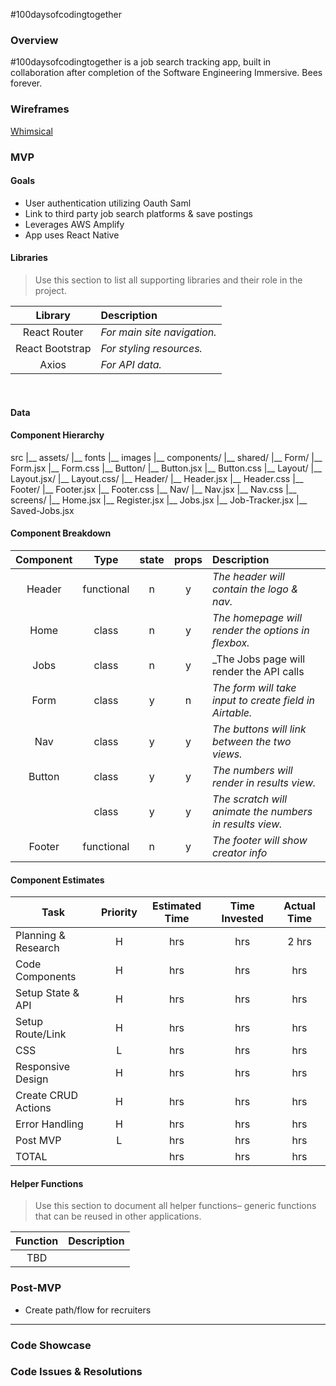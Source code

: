 #100daysofcodingtogether

### Overview 
#100daysofcodingtogether is a job search tracking app, built in collaboration after completion of the Software Engineering Immersive. Bees forever. 

### Wireframes
[Whimsical](https://whimsical.com/8f5LCvH8VBg4nkUMM9ruvw@2Ux7TurymLbAVwquNxQS)

### MVP

#### Goals

- User authentication utilizing Oauth Saml
- Link to third party job search platforms & save postings 
- Leverages AWS Amplify
- App uses React Native

#### Libraries

> Use this section to list all supporting libraries and their role in the project.

|     Library     | Description                 |
| :-------------: | :-------------------------- |
|  React Router   | _For main site navigation._ |
| React Bootstrap | _For styling resources._    |
|      Axios      | _For API data._             |

<br>

#### Data



#### Component Hierarchy

src
|__ assets/
      |__ fonts
      |__ images
|__ components/
     |__ shared/
          |__ Form/
                |__ Form.jsx
                |__ Form.css
          |__ Button/
                |__ Button.jsx
                |__ Button.css
          |__ Layout/
                |__ Layout.jsx/
                |__ Layout.css/
                    |__ Header/
                          |__ Header.jsx
                          |__ Header.css
                    |__ Footer/
                          |__ Footer.jsx
                          |__ Footer.css
                    |__ Nav/
                          |__ Nav.jsx
                          |__ Nav.css
|__ screens/
      |__ Home.jsx
      |__ Register.jsx
      |__ Jobs.jsx
      |__ Job-Tracker.jsx
      |__ Saved-Jobs.jsx




#### Component Breakdown

| Component |    Type    | state | props | Description                                               |
| :-------: | :--------: | :---: | :---: | :-------------------------------------------------------- |
|  Header   | functional |   n   |   y   | _The header will contain the logo & nav._                 |
|   Home    |   class    |   n   |   y   | _The homepage will render the options in flexbox._        |
|   Jobs    |   class    |   n   |   y   | _The Jobs page will render the API calls                  |
|   Form    |   class    |   y   |   n   | _The form will take input to create field in Airtable._   |
|   Nav     |   class    |   y   |   y   | _The buttons will link between the two views._            |
|  Button   |   class    |   y   |   y   | _The numbers will render in results view._                |
|           |   class    |   y   |   y   | _The scratch will animate the numbers in results view._   |
|  Footer   | functional |   n   |   y   | _The footer will show creator info_                       |

#### Component Estimates

| Task                | Priority | Estimated Time | Time Invested | Actual Time |
| ------------------- | :------: | :------------: | :-----------: | :---------: |
| Planning & Research |    H     |      hrs       |     hrs       |   2 hrs     |
| Code Components     |    H     |      hrs       |     hrs       |    hrs      |
| Setup State & API   |    H     |      hrs       |     hrs       |    hrs      |
| Setup Route/Link    |    H     |      hrs       |     hrs       |    hrs      |
| CSS                 |    L     |      hrs       |     hrs       |    hrs      |
| Responsive Design   |    H     |      hrs       |     hrs       |    hrs      |
| Create CRUD Actions |    H     |      hrs       |     hrs       |    hrs      |
| Error Handling      |    H     |      hrs       |     hrs       |    hrs      |
| Post MVP            |    L     |      hrs       |     hrs       |    hrs      |
| TOTAL               |          |      hrs       |     hrs       |    hrs      |

#### Helper Functions

> Use this section to document all helper functions– generic functions that can be reused in other applications.

| Function | Description |
| :------: | :---------- |
|   TBD    |             |

### Post-MVP

- Create path/flow for recruiters

---

### Code Showcase



### Code Issues & Resolutions


````

